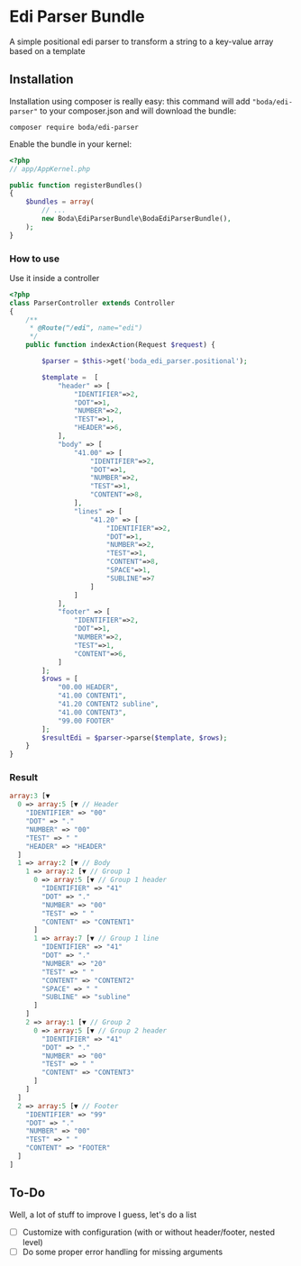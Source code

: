 Edi Parser Bundle
================

A simple positional edi parser to transform a string to a key-value array based on a template

## Installation

Installation using composer is really easy: this command will add `"boda/edi-parser"` to your composer.json
and will download the bundle:

	composer require boda/edi-parser

Enable the bundle in your kernel:
```php
<?php
// app/AppKernel.php

public function registerBundles()
{
	$bundles = array(
		// ...
		new Boda\EdiParserBundle\BodaEdiParserBundle(),
	);
}
```

### How to use
Use it inside a controller

```php
<?php
class ParserController extends Controller
{
    /**
     * @Route("/edi", name="edi")
     */
    public function indexAction(Request $request) {

        $parser = $this->get('boda_edi_parser.positional');

        $template =  [
            "header" => [
                "IDENTIFIER"=>2,
                "DOT"=>1,
                "NUMBER"=>2,
                "TEST"=>1,
                "HEADER"=>6,
            ],
            "body" => [
                "41.00" => [
                    "IDENTIFIER"=>2,
                    "DOT"=>1,
                    "NUMBER"=>2,
                    "TEST"=>1,
                    "CONTENT"=>8,
                ],
                "lines" => [
                    "41.20" => [
                        "IDENTIFIER"=>2,
                        "DOT"=>1,
                        "NUMBER"=>2,
                        "TEST"=>1,
                        "CONTENT"=>8,
                        "SPACE"=>1,
                        "SUBLINE"=>7
                    ]
                ]
            ],
            "footer" => [
                "IDENTIFIER"=>2,
                "DOT"=>1,
                "NUMBER"=>2,
                "TEST"=>1,
                "CONTENT"=>6,
            ]
        ];
        $rows = [
            "00.00 HEADER",
            "41.00 CONTENT1",
            "41.20 CONTENT2 subline",
            "41.00 CONTENT3",
            "99.00 FOOTER"
        ];
        $resultEdi = $parser->parse($template, $rows);
    }
}
```

### Result
```php
array:3 [▼
  0 => array:5 [▼ // Header
    "IDENTIFIER" => "00"
    "DOT" => "."
    "NUMBER" => "00"
    "TEST" => " "
    "HEADER" => "HEADER"
  ]
  1 => array:2 [▼ // Body
    1 => array:2 [▼ // Group 1
      0 => array:5 [▼ // Group 1 header
        "IDENTIFIER" => "41"
        "DOT" => "."
        "NUMBER" => "00"
        "TEST" => " "
        "CONTENT" => "CONTENT1"
      ]
      1 => array:7 [▼ // Group 1 line
        "IDENTIFIER" => "41"
        "DOT" => "."
        "NUMBER" => "20"
        "TEST" => " "
        "CONTENT" => "CONTENT2"
        "SPACE" => " "
        "SUBLINE" => "subline"
      ]
    ]
    2 => array:1 [▼ // Group 2
      0 => array:5 [▼ // Group 2 header
        "IDENTIFIER" => "41"
        "DOT" => "."
        "NUMBER" => "00"
        "TEST" => " "
        "CONTENT" => "CONTENT3"
      ]
    ]
  ]
  2 => array:5 [▼ // Footer
    "IDENTIFIER" => "99"
    "DOT" => "."
    "NUMBER" => "00"
    "TEST" => " "
    "CONTENT" => "FOOTER"
  ]
]
```

## To-Do
Well, a lot of stuff to improve I guess, let's do a list

- [ ] Customize with configuration (with or without header/footer, nested level)
- [ ] Do some proper error handling for missing arguments
